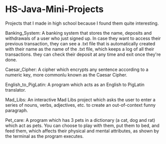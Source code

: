 # HS-Java-Mini-Projects
Projects that I made in high school because I found them quite interesting.

Banking_System: A banking system that stores the name, deposits and withdrawals of a user who just signed up. In case they want to access their previous transaction, they can see a .txt file that is automatically created with their name as the name of the .txt file, which keeps a log of all their transactions. they can check their deposit at any time and exit once they're done.

Caesar_Cipher: A cipher which encrypts any sentence according to a numeric key, more commonlu known as the Caesar Cipher.

English_to_PigLatin: A program which acts as an English to PigLatin translator.

Mad_Libs: An interactive Mad Libs project which asks the user to enter a series of nouns, verbs, adjectives, etc. to create an out-of-context funny paragraph.

Pet_care: A program which has 3 pets in a dictionary (a cat, dog and rat) which act as pets. You can choose to play with them, put them to bed, and feed them, which affects their physical and mental attributes, as shown by the terminal as the program executes.
